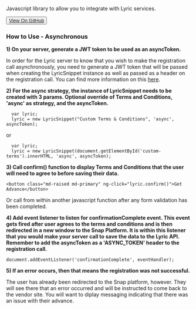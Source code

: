 Javascript library to allow you to integrate with Lyric services.

<button><a href="https://github.com/LyricFinancial/lyric-snippet" target="_blank" class="btn btn-secondary btn-hero">View On GitHub</a></button>

### How to Use - Asynchronous

**1) On your server, generate a JWT token to be used as an asyncToken.**

In order for the Lyric server to know that you wish to make the registration call asynchronously, you need to generate a JWT token that will be passed when creating the LyricSnippet instance as well as passed as a header on the registration call. You can find more information on this [here](!Demo_Integration_Server/Async_Token_Api).

**2) For the async strategy, the instance of LyricSnippet needs to be created with 3 params.  Optional override of Terms and Conditions, 'async' as strategy, and the asyncToken.**

      var lyric;
      lyric = new LyricSnippet("Custom Terms & Conditions", 'async', asyncToken);

  or

      var lyric;
      lyric = new LyricSnippet(document.getElementById('custom-terms').innerHTML, 'async', asyncToken);


**3) Call confirm() function to display Terms and Conditions that the user will need to agree to before saving their data.**

    <button class="md-raised md-primary" ng-click="lyric.confirm()">Get Advance</button>

  Or call from within another javascript function after any form validation has been completed.

**4) Add event listener to listen for confirmationComplete event.  This event gets fired after user agrees to the terms and conditions and is then redirected in a new window to the Snap Platform.  It is within this listener that you would make your server call to save the data to the Lyric API.  Remember to add the asyncToken as a 'ASYNC_TOKEN' header to the registration call.**

    document.addEventListener('confirmationComplete', eventHandler);

**5) If an error occurs, then that means the registration was not successful.**

The user has already been redirected to the Snap platform, however.  They will see there that an error occurred and will be instructed to come back to the vendor site. You will want to diplay messaging indicating that there was an issue with their advance.